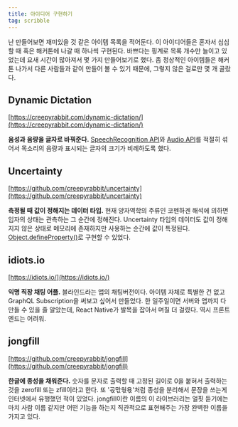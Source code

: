 ```yaml
---
title: 아이디어 구현하기
tag: scribble
---
```


난 만들어보면 재미있을 것 같은 아이템 목록을 적어둔다. 이 아이디어들은 혼자서 심심할 때 혹은 해커톤에 나갈 때 하나씩 구현된다. 바쁘다는 핑계로 목록 개수만 늘이고 있었는데 요새 시간이 많아져서 몇 가지 만들어보기로 했다. 좀 정상적인 아이템들은 해커톤 나가서 다른 사람들과 같이 만들어 볼 수 있기 때문에, 그렇지 않은 걸로만 몇 개 골랐다.

## Dynamic Dictation

[https://creepyrabbit.com/dynamic-dictation/](https://creepyrabbit.com/dynamic-dictation/)

__음성과 음량을 글자로 바꿔준다.__ [SpeechRecognition API](https://developer.mozilla.org/en-US/docs/Web/API/SpeechRecognition)와 [Audio API](https://developer.mozilla.org/en-US/docs/Web/API/Web_Audio_API)를 적절히 섞어서 목소리의 음량과 표시되는 글자의 크기가 비례하도록 했다.

## Uncertainty

[https://github.com/creepyrabbit/uncertainty](https://github.com/creepyrabbit/uncertainty)

__측정될 때 값이 정해지는 데이터 타입.__ 현재 양자역학의 주류인 코펜하겐 해석에 의하면 입자의 상태는 관측하는 그 순간에 정해진다. Uncertainty 타입의 데이터도 값이 정해지지 않은 상태로 메모리에 존재하지만 사용하는 순간에 값이 특정된다. [Object.defineProperty()](https://developer.mozilla.org/ko/docs/Web/JavaScript/Reference/Global_Objects/Object/defineProperty)로 구현할 수 있었다.

## idiots.io

[https://idiots.io/](https://idiots.io/)

__익명 직장 채팅 어플.__ 블라인드라는 앱의 채팅버전이다. 아이템 자체로 특별한 건 없고 GraphQL Subscription을 써보고 싶어서 만들었다. 한 일주일이면 서버와 앱까지 다 만들 수 있을 줄 알았는데, React Native가 발목을 잡아서 며칠 더 걸렸다. 역시 프론트엔드는 어려워.

## jongfill

[https://github.com/creepyrabbit/jongfill](https://github.com/creepyrabbit/jongfill)

__한글에 종성을 채워준다.__ 숫자를 문자로 출력할 때 고정된 길이로 0을 붙혀서 출력하는 것을 zerofill 또는 zfill이라고 한다. 또 '곣맋웏욗'처럼 종성을 분리해서 문장을 쓰는게 인터넷에서 유행했던 적이 있었다. jongfill이란 이름의 이 라이브러리는 얼핏 듣기에는 마치 사람 이름 같지만 어떤 기능을 하는지 직관적으로 표현해주는 가장 완벽한 이름을 가지고 있다.